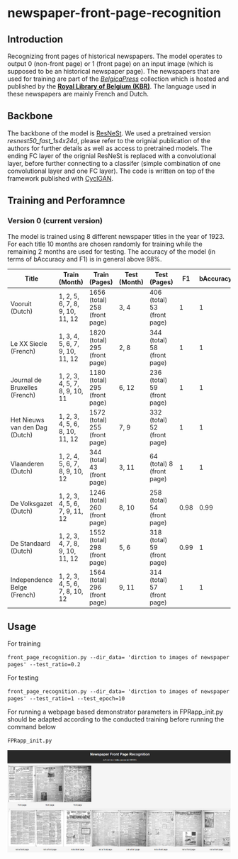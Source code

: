 # newspaper-front-page-recognition
## Introduction
Recognizing front pages of historical newspapers. The model operates to output 0 (non-front page) or 1 (front page) on an input image (which is supposed to be an historical newspaper page). The newspapers that are used for training are part of the [*BelgicaPress*](https://www.kbr.be/en/belgica-press/) collection which is hosted and published by the [**Royal Library of Belgium (KBR)**](https://www.kbr.be/en/). The language used in these newspapers are mainly French and Dutch. 
## Backbone
The backbone of the model is [ResNeSt](https://github.com/zhanghang1989/ResNeSt). We used a pretrained version *resnest50_fast_1s4x24d*, please refer to the orignial publication of the authors for further details as well as access to pretrained models. The ending FC layer of the orignial ResNeSt is replaced with a convolutional layer, before further connecting to a classifer (simple combination of one convolutional layer and one FC layer). The code is written on top of the framework published with [CyclGAN](https://github.com/junyanz/CycleGAN). 
## Training and Perforamnce
### Version 0 (current version)
The model is trained using 8 different newspaper titles in the year of 1923. For each title 10 months are chosen randomly for training while the remaining 2 months are used for testing. The accuracy of the model (in terms of bAccuracy and F1) is in general above 98%.

| Title  | Train (Month) | Train (Pages) | Test (Month) | Test (Pages) | F1 | bAccuracy |
| ------------- | ------------- | ------------- | ------------- | ------------- | ------------- | ------------- |
| Vooruit (Dutch) | 1, 2, 5, 6, 7, 8, 9, 10, 11, 12 | 1656 (total) 258 (front page) | 3, 4 | 406 (total) 53 (front page) | 1 | 1 |
| Le XX Siecle  (French) | 1, 3, 4, 5, 6, 7, 9, 10, 11, 12 | 1820 (total) 295 (front page) | 2, 8 | 344 (total) 58 (front page) | 1 | 1 |
| Journal de Bruxelles  (French) | 1, 2, 3, 4, 5, 7, 8, 9, 10, 11| 1180 (total) 295 (front page) | 6, 12 | 236 (total) 59 (front page) | 1 | 1 |
| Het Nieuws van den Dag (Dutch) | 1, 2, 3, 4, 5, 6, 8, 10, 11, 12 | 1572 (total) 255 (front page) | 7, 9 | 332 (total) 52 (front page) | 1 | 1 |
| Vlaanderen (Dutch) | 1, 2, 4, 5, 6, 7, 8, 9, 10, 12 | 344 (total) 43 (front page) | 3, 11 | 64 (total) 8 (front page) | 1 | 1 |
| De Volksgazet (Dutch) | 1, 2, 3, 4, 5, 6, 7, 9, 11, 12 | 1246 (total) 260 (front page) | 8, 10 | 258 (total) 54 (front page) | 0.98 | 0.99 |
| De Standaard (Dutch) | 1, 2, 3, 4, 7, 8, 9, 10, 11, 12 | 1552 (total) 298 (front page) |5, 6 | 318 (total) 59 (front page) | 0.99 | 1 |
| Independence Belge (French) | 1, 2, 3, 4, 5, 6, 7, 8, 10, 12 | 1564 (total) 296 (front page) | 9, 11 | 314 (total) 57 (front page) | 1 | 1 |


## Usage
For training 
```
front_page_recognition.py --dir_data= 'dirction to images of newspaper pages' --test_ratio=0.2
```
For testing
```
front_page_recognition.py --dir_data= 'dirction to images of newspaper pages' --test_ratio=1 --test_epoch=10
```
For running a webpage based demonstrator
parameters in FPRapp_init.py should be adapted according to the conducted training before running the command below
```
FPRapp_init.py
```
![A pretrained FPR model will be loaded *by default from ./checkpoints/training/model_name/training_seed/*. Images that are deposited in a specified folder *by default ./FPR testing local* will be processed and the results will be displayed on a webpage](img/demo_1.PNG)
